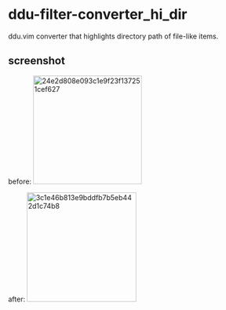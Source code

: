 # ddu-filter-converter_hi_dir

ddu.vim converter that highlights directory path of file-like items.

## screenshot

before:
<img width="221" alt="24e2d808e093c1e9f23f137251cef627" src="https://github.com/kyoh86/ddu-filter-converter_hl_dir/assets/5582459/e7da5ce4-af97-492c-b1ba-b17272fd9274">

after:
<img width="223" alt="3c1e46b813e9bddfb7b5eb442d1c74b8" src="https://github.com/kyoh86/ddu-filter-converter_hl_dir/assets/5582459/bf3648a2-5f33-4c86-b693-ed972b3c511a">
